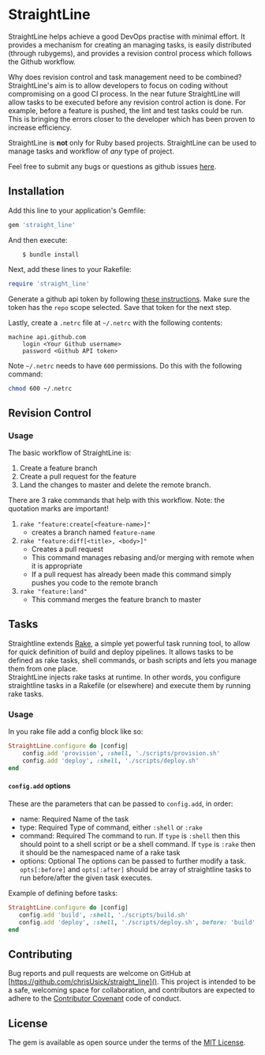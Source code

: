 # StraightLine

StraightLine helps achieve a good DevOps practise with minimal effort. It provides a mechanism for creating an managing tasks, is easily distributed (through rubygems), and provides a revision control process which follows the Github workflow.  

Why does revision control and task management need to be combined? StraightLine's aim is to allow developers to focus on coding without compromising on a good CI process. In the near future StraightLine will allow tasks to be executed before any revision control action is done. For example, before a feature is pushed, the lint and test tasks could be run. This is bringing the errors closer to the developer which has been proven to increase efficiency.

StraightLine is **not** only for Ruby based projects. StraightLine can be used to manage tasks and workflow of *any* type of project.  

Feel free to submit any bugs or questions as github issues [here](https://github.com/chrisUsick/straight_line/issues).  

## Installation

Add this line to your application's Gemfile:

```ruby
gem 'straight_line'
```

And then execute:

```
    $ bundle install
```

Next, add these lines to your Rakefile: 

```ruby
require 'straight_line'
```

Generate a github api token by following [these instructions](https://help.github.com/articles/creating-an-access-token-for-command-line-use/).
Make sure the token has the `repo` scope selected.
Save that token for the next step.

Lastly, create a `.netrc` file at `~/.netrc` with the following contents:  

```text
machine api.github.com
	login <Your Github username>
	password <Github API token>
```

Note `~/.netrc` needs to have `600` permissions. Do this with the following command:

```bash
chmod 600 ~/.netrc
```
## Revision Control
### Usage

The basic workflow of StraightLine is: 

 1. Create a feature branch
 2. Create a pull request for the feature
 3. Land the changes to master and delete the remote branch.
 
There are 3 rake commands that help with this workflow.
Note: the quotation marks are important!

 1. `rake "feature:create[<feature-name>]"`
    - creates a branch named `feature-name`
 2. `rake "feature:diff[<title>, <body>]"`
    - Creates a pull request
    - This command manages rebasing and/or merging with remote when it is appropriate
    - If a pull request has already been made this command simply pushes you code to the remote branch
 3. `rake "feature:land"`
    - This command merges the feature branch to master

## Tasks

Straightline extends [Rake](https://github.com/ruby/rake), a simple yet powerful task running tool, to allow for quick definition of build and deploy pipelines. It allows tasks to be defined as rake tasks, shell commands, or bash scripts and lets you manage them from one place.   
StraightLine injects rake tasks at runtime. In other words, you configure straightline tasks in a Rakefile (or elsewhere) and execute them by running rake tasks.  

### Usage 

In you rake file add a config block like so: 

```ruby
StraightLine.configure do |config|
    config.add 'provision', :shell, './scripts/provision.sh'
    config.add 'deploy', :shell, './scripts/deploy.sh'
end
```

#### `config.add` options

These are the parameters that can be passed to `config.add`, in order:

 - name:    Required   Name of the task
 - type:    Required   Type of command, either `:shell` or `:rake`
 - command: Required   The command to run. If `type` is `:shell` then this should point to a shell script or be a shell command. If `type` is `:rake` then it should be the namespaced name of a rake task
 - options: Optional   The options can be passed to further modify a task. `opts[:before]` and  `opts[:after]` should be array of straightline tasks to run before/after the given task executes.  

 Example of defining before tasks:

 ```ruby
StraightLine.configure do |config|
    config.add 'build', :shell, './scripts/build.sh'
    config.add 'deploy', :shell, './scripts/deploy.sh', before: 'build'
end
 ```

## Contributing

Bug reports and pull requests are welcome on GitHub at [https://github.com/chrisUsick/straight_line](). This project is intended to be a safe, welcoming space for collaboration, and contributors are expected to adhere to the [Contributor Covenant](http://contributor-covenant.org) code of conduct.


## License

The gem is available as open source under the terms of the [MIT License](http://opensource.org/licenses/MIT).

